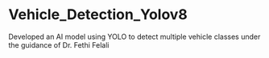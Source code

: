 # Vehicle_Detection_Yolov8
Developed an AI model using YOLO to detect multiple vehicle classes under the guidance of Dr. Fethi Felali
